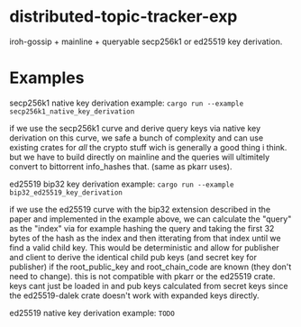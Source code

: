 # distributed-topic-tracker-exp
iroh-gossip + mainline + queryable secp256k1 or ed25519 key derivation.

# Examples
secp256k1 native key derivation example: `cargo run --example secp256k1_native_key_derivation`

if we use the secp256k1 curve and derive query keys via native key derivation on this curve, we safe a bunch of complexity and can use existing crates for *all* the crypto stuff wich is generally a good thing i think. but we have to build directly on mainline and the queries will ultimitely convert to bittorrent info_hashes that. (same as pkarr uses).

ed25519 bip32 key derivation example: `cargo run --example bip32_ed25519_key_derivation`

if we use the ed25519 curve with the bip32 extension described in the paper and implemented in the example above, we can calculate the "query" as the "index" via for example hashing the query and taking the first 32 bytes of the hash as the index and then itterating from that index until we find a valid child key. This would be deterministic and allow for publisher and client to derive the identical child pub keys (and secret key for publisher) if the root_public_key and root_chain_code are known (they don't need to change). this is not compatible with pkarr or the ed25519 crate. keys cant just be loaded in and pub keys calculated from secret keys since the ed25519-dalek crate doesn't work with expanded keys directly.

ed25519 native key derivation example: `TODO`